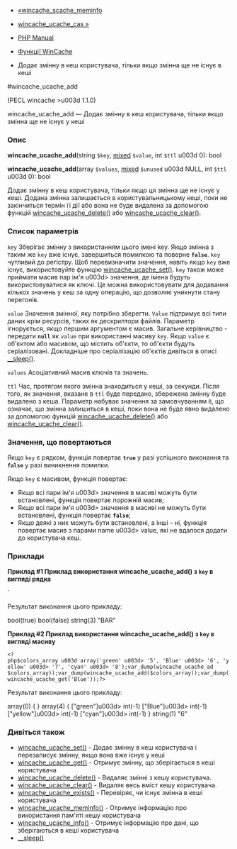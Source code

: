- [«wincache_scache_meminfo](function.wincache-scache-meminfo.md)
- [wincache_ucache_cas »](function.wincache-ucache-cas.md)

- [PHP Manual](index.md)
- [Функції WinCache](ref.wincache.md)
- Додає змінну в кеш користувача, тільки якщо змінна
ще не існує в кеші

#wincache_ucache_add

(PECL wincache \>u003d 1.1.0)

wincache_ucache_add — Додає змінну в кеш користувача,
тільки якщо змінна ще не існує у кеші

### Опис

**wincache_ucache_add**(string `$key`,
[mixed](language.types.declarations.md#language.types.declarations.mixed)
`$value`, int `$ttl` u003d 0): bool

**wincache_ucache_add**(array `$values`,
[mixed](language.types.declarations.md#language.types.declarations.mixed)
`$unused` u003d NULL, int `$ttl` u003d 0): bool

Додає змінну в кеш користувача, тільки якщо ця змінна
ще не існує у кеші. Додана змінна залишається в
користувальницькому кеші, поки не закінчиться термін її дії або вона не буде
видалена за допомогою функцій
[wincache_ucache_delete()](function.wincache-ucache-delete.md) або
[wincache_ucache_clear()](function.wincache-ucache-clear.md).

### Список параметрів

`key`
Зберігає змінну з використанням цього імені key. Якщо змінна
з таким же `key` вже існує, завершиться помилкою та поверне
**`false`**. `key` чутливий до регістру. Щоб перевизначити
значення, навіть якщо `key` вже існує, використовуйте функцію
[wincache_ucache_set()](function.wincache-ucache-set.md). `key` також
може приймати масив пар ім'я u003d\> значення, де імена будуть
використовуватися як ключі. Це можна використовувати для додавання
кількох значень у кеш за одну операцію, що дозволяє уникнути
стану перегонів.

`value`
Значення змінної, яку потрібно зберегти. `Value` підтримує
всі типи даних крім ресурсів, таких як дескриптори файлів. Параметр
ігнорується, якщо першим аргументом є масив. Загальне
керівництво - передати **`null`** як `value` при використанні
масиву `key`. Якщо `value` є об'єктом або масивом, що містить
об'єкти, то об'єкти будуть серіалізовані. Докладніше про серіалізацію
об'єктів дивіться в описі
[\_\_sleep()](language.oop5.magic.md#object.sleep).

`values`
Асоціативний масив ключів та значень.

`ttl`
Час, протягом якого змінна знаходиться у кеші, за секунди. Після
того, як значення, вказане в `ttl` буде передано, збережена
змінну буде видалено з кеша. Параметр набуває значення за
замовчуванням `0`, що означає, що змінна залишиться в кеші, поки вона
не буде явно видалено за допомогою функцій
[wincache_ucache_delete()](function.wincache-ucache-delete.md) або
[wincache_ucache_clear()](function.wincache-ucache-clear.md).

### Значення, що повертаються

Якщо `key` є рядком, функція повертає **`true`** у разі
успішного виконання та **`false`** у разі виникнення помилки.

Якщо `key` є масивом, функція повертає:

- Якщо всі пари ім'я u003d\> значення в масиві можуть бути встановлені,
функція повертає порожній масив;
- Якщо всі пари ім'я u003d\> значення в масиві не можуть бути встановлені,
функція повертає **`false`**;
- Якщо деякі з них можуть бути встановлені, а інші – ні,
функція повертає масив з парами name u003d\> value, які не
вдалося додати до користувача кеш.

### Приклади

**Приклад #1 Приклад використання **wincache_ucache_add()** з `key` в
вигляді рядка**

` <?php$bar u003d 'BAR';var_dump(wincache_ucache_add('foo', $bar));var_dump(wincache_ucache_add('foo', $bar));var_dump(wincache_ucache_get('foo'));?>

Результат виконання цього прикладу:

bool(true)
bool(false)
string(3) "BAR"

**Приклад #2 Приклад використання **wincache_ucache_add()** з `key` в
вигляді масиву**

` <?php$colors_array u003d array('green' u003d> '5', 'Blue' u003d> '6', 'yellow' u003d> '7', 'cyan' u003d> '8');var_dump(wincache_ucache_ad $colors_array));var_dump(wincache_ucache_add($colors_array));var_dump(wincache_ucache_get('Blue'));?> `

Результат виконання цього прикладу:

array(0) { }
array(4) {
["green"]u003d> int(-1)
["Blue"]u003d> int(-1)
["yellow"]u003d> int(-1)
["cyan"]u003d> int(-1)
}
string(1) "6"

### Дивіться також

- [wincache_ucache_set()](function.wincache-ucache-set.md) -
Додає змінну в кеш користувача і перезаписує
змінну, якщо вона вже існує у кеші
- [wincache_ucache_get()](function.wincache-ucache-get.md) -
Отримує змінну, що зберігається в кеші користувача
- [wincache_ucache_delete()](function.wincache-ucache-delete.md) -
Видаляє змінні з кешу користувача.
- [wincache_ucache_clear()](function.wincache-ucache-clear.md) -
Видаляє весь вміст кешу користувача.
- [wincache_ucache_exists()](function.wincache-ucache-exists.md) -
Перевіряє, чи існує змінна в кеші користувача
- [wincache_ucache_meminfo()](function.wincache-ucache-meminfo.md) -
Отримує інформацію про використання пам'яті кешу користувача
- [wincache_ucache_info()](function.wincache-ucache-info.md) -
Отримує інформацію про дані, що зберігаються в кеші користувача
- [\_\_sleep()](language.oop5.magic.md#object.sleep)
